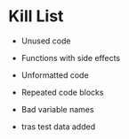Kill List
=========

   * Unused code
   * Functions with side effects
   * Unformatted code
   * Repeated code blocks
   * Bad variable names

* tras
test data added
